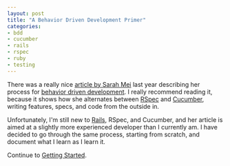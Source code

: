 ```yaml
---
layout: post
title: "A Behavior Driven Development Primer"
categories:
- bdd
- cucumber
- rails
- rspec
- ruby
- testing
---
```

There was a really nice [article by Sarah Mei](http://www.sarahmei.com/blog/2010/05/29/outside-in-bdd/)
last year describing her process for [behavior driven development](http://en.wikipedia.org/wiki/Behavior_Driven_Development).
I really recommend reading it, because it shows how she alternates between [RSpec](http://rspec.info/)
and [Cucumber](http://cukes.info/), writing features, specs, and code from the outside in.

Unfortunately, I'm still new to [Rails](http://rubyonrails.org/), RSpec, and Cucumber, and her
article is aimed at a slightly more experienced developer than I currently am. I have decided to go
through the same process, starting from scratch, and document what I learn as I learn it.

Continue to [Getting Started](/2011/02/21/bdd-primer-getting-started.html).
